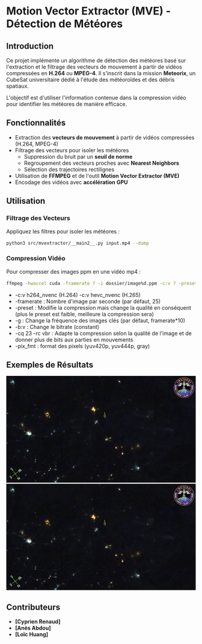 
# Motion Vector Extractor (MVE) - Détection de Météores

## Introduction
Ce projet implémente un algorithme de détection des météores basé sur l'extraction et le filtrage des vecteurs de mouvement à partir de vidéos compressées en **H.264** ou **MPEG-4**. Il s'inscrit dans la mission **Meteorix**, un CubeSat universitaire dédié à l'étude des météoroïdes et des débris spatiaux.

L'objectif est d'utiliser l'information contenue dans la compression vidéo pour identifier les météores de manière efficace.

## Fonctionnalités
- Extraction des **vecteurs de mouvement** à partir de vidéos compressées (H.264, MPEG-4)
- Filtrage des vecteurs pour isoler les météores
  - Suppression du bruit par un **seuil de norme**
  - Regroupement des vecteurs proches avec **Nearest Neighbors**
  - Sélection des trajectoires rectilignes
- Utilisation de **FFMPEG** et de l'outil **Motion Vector Extractor (MVE)**
- Encodage des vidéos avec **accélération GPU**

## Utilisation
### Filtrage des Vecteurs
Appliquez les filtres pour isoler les météores :
```bash
python3 src/mvextractor/__main2__.py input.mp4 --dump
```
### Compression Vidéo
Pour compresser des images ppm en une vidéo mp4 :
```bash
ffmpeg -hwaccel cuda -framerate ? -i dossier/image%d.ppm -c:v ? -preset ? -pix_fmt ? -b:v ? -g ? output.mp4 -loglevel verbose
```
- -c:v h264_nvenc (H.264) -c:v hevc_nvenc (H.265)
- -framerate : Nombre d'image par seconde (par défaut, 25)
- -preset : Modifie la compression mais change la qualité en conséquent (plus le preset est faible, meilleure la compression sera)
- -g : Change la fréquence des images clés (par défaut, framerate*10)
- -b:v : Change le bitrate (constant)
- -cq 23 -rc vbr : Adapte la compression selon la qualité de l'image et de donner plus de bits aux parties en mouvements
- -pix_fmt : format des pixels (yuv420p, yuv444p, gray)

## Exemples de Résultats
![Avant filtrage](mve/images/pasfiltre.jpg)
![Après filtrage](mve/images/filtre.jpg)

## Contributeurs
- **[Cyprien Renaud]**
- **[Anès Abdou]**
- **[Loïc Huang]**


